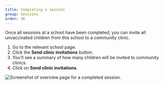 ```yaml
---
title: Completing a session
group: Sessions
order: 36
---
```


Once all sessions at a school have been completed, you can invite all unvaccinated children from this school to a community clinic.

1. Go to the relevant school page.
2. Click the **Send clinic invitations** button.
3. You’ll see a summary of how many children will be invited to community clinics.
4. Click on **Send clinic invitations**.

![Screenshot of overview page for a completed session.](/assets/images/send-clinic-invitations.png)
